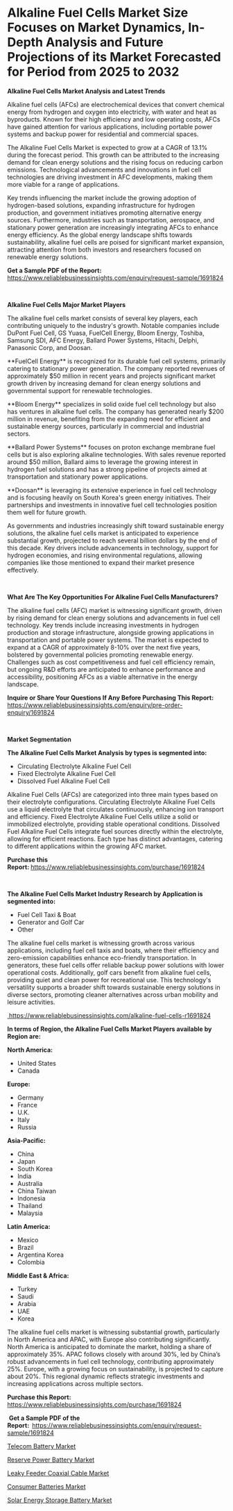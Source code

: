 <p><h1>Alkaline Fuel Cells Market Size Focuses on Market Dynamics, In-Depth Analysis and Future Projections of its Market Forecasted for Period from 2025 to 2032</h1></p><p><strong>Alkaline Fuel Cells Market Analysis and Latest Trends</strong></p>
<p><p>Alkaline fuel cells (AFCs) are electrochemical devices that convert chemical energy from hydrogen and oxygen into electricity, with water and heat as byproducts. Known for their high efficiency and low operating costs, AFCs have gained attention for various applications, including portable power systems and backup power for residential and commercial spaces.</p><p>The Alkaline Fuel Cells Market is expected to grow at a CAGR of 13.1% during the forecast period. This growth can be attributed to the increasing demand for clean energy solutions and the rising focus on reducing carbon emissions. Technological advancements and innovations in fuel cell technologies are driving investment in AFC developments, making them more viable for a range of applications.</p><p>Key trends influencing the market include the growing adoption of hydrogen-based solutions, expanding infrastructure for hydrogen production, and government initiatives promoting alternative energy sources. Furthermore, industries such as transportation, aerospace, and stationary power generation are increasingly integrating AFCs to enhance energy efficiency. As the global energy landscape shifts towards sustainability, alkaline fuel cells are poised for significant market expansion, attracting attention from both investors and researchers focused on renewable energy solutions.</p></p>
<p><strong>Get a Sample PDF of the Report:&nbsp;</strong> <a href="https://www.reliablebusinessinsights.com/enquiry/request-sample/1691824?utm_campaign=84&utm_medium=2&utm_source=Github&utm_content=ia&utm_term=13022025&utm_id=alkaline-fuel-cells">https://www.reliablebusinessinsights.com/enquiry/request-sample/1691824</a></p>
<p>&nbsp;</p>
<p><strong>Alkaline Fuel Cells Major Market Players</strong></p>
<p><p>The alkaline fuel cells market consists of several key players, each contributing uniquely to the industry's growth. Notable companies include DuPont Fuel Cell, GS Yuasa, FuelCell Energy, Bloom Energy, Toshiba, Samsung SDI, AFC Energy, Ballard Power Systems, Hitachi, Delphi, Panasonic Corp, and Doosan.</p><p>**FuelCell Energy** is recognized for its durable fuel cell systems, primarily catering to stationary power generation. The company reported revenues of approximately $50 million in recent years and projects significant market growth driven by increasing demand for clean energy solutions and governmental support for renewable technologies.</p><p>**Bloom Energy** specializes in solid oxide fuel cell technology but also has ventures in alkaline fuel cells. The company has generated nearly $200 million in revenue, benefiting from the expanding need for efficient and sustainable energy sources, particularly in commercial and industrial sectors.</p><p>**Ballard Power Systems** focuses on proton exchange membrane fuel cells but is also exploring alkaline technologies. With sales revenue reported around $50 million, Ballard aims to leverage the growing interest in hydrogen fuel solutions and has a strong pipeline of projects aimed at transportation and stationary power applications.</p><p>**Doosan** is leveraging its extensive experience in fuel cell technology and is focusing heavily on South Korea's green energy initiatives. Their partnerships and investments in innovative fuel cell technologies position them well for future growth.</p><p>As governments and industries increasingly shift toward sustainable energy solutions, the alkaline fuel cells market is anticipated to experience substantial growth, projected to reach several billion dollars by the end of this decade. Key drivers include advancements in technology, support for hydrogen economies, and rising environmental regulations, allowing companies like those mentioned to expand their market presence effectively.</p></p>
<p>&nbsp;</p>
<p><strong>What Are The Key Opportunities For Alkaline Fuel Cells Manufacturers?</strong></p>
<p><p>The alkaline fuel cells (AFC) market is witnessing significant growth, driven by rising demand for clean energy solutions and advancements in fuel cell technology. Key trends include increasing investments in hydrogen production and storage infrastructure, alongside growing applications in transportation and portable power systems. The market is expected to expand at a CAGR of approximately 8-10% over the next five years, bolstered by governmental policies promoting renewable energy. Challenges such as cost competitiveness and fuel cell efficiency remain, but ongoing R&D efforts are anticipated to enhance performance and accessibility, positioning AFCs as a viable alternative in the energy landscape.</p></p>
<p><strong>Inquire or Share Your Questions If Any Before Purchasing This Report:</strong> <a href="https://www.reliablebusinessinsights.com/enquiry/pre-order-enquiry/1691824?utm_campaign=84&utm_medium=2&utm_source=Github&utm_content=ia&utm_term=13022025&utm_id=alkaline-fuel-cells">https://www.reliablebusinessinsights.com/enquiry/pre-order-enquiry/1691824</a></p>
<p>&nbsp;</p>
<p><strong>Market Segmentation</strong></p>
<p><strong>The Alkaline Fuel Cells Market Analysis by types is segmented into:</strong></p>
<p><ul><li>Circulating Electrolyte Alkaline Fuel Cell</li><li>Fixed Electrolyte Alkaline Fuel Cell</li><li>Dissolved Fuel Alkaline Fuel Cell</li></ul></p>
<p><p>Alkaline Fuel Cells (AFCs) are categorized into three main types based on their electrolyte configurations. Circulating Electrolyte Alkaline Fuel Cells use a liquid electrolyte that circulates continuously, enhancing ion transport and efficiency. Fixed Electrolyte Alkaline Fuel Cells utilize a solid or immobilized electrolyte, providing stable operational conditions. Dissolved Fuel Alkaline Fuel Cells integrate fuel sources directly within the electrolyte, allowing for efficient reactions. Each type has distinct advantages, catering to different applications within the growing AFC market.</p></p>
<p><strong>Purchase this Report:&nbsp;</strong><a href="https://www.reliablebusinessinsights.com/purchase/1691824?utm_campaign=84&utm_medium=2&utm_source=Github&utm_content=ia&utm_term=13022025&utm_id=alkaline-fuel-cells">https://www.reliablebusinessinsights.com/purchase/1691824</a></p>
<p>&nbsp;</p>
<p><strong>The Alkaline Fuel Cells Market Industry Research by Application is segmented into:</strong></p>
<p><ul><li>Fuel Cell Taxi & Boat</li><li>Generator and Golf Car</li><li>Other</li></ul></p>
<p><p>The alkaline fuel cells market is witnessing growth across various applications, including fuel cell taxis and boats, where their efficiency and zero-emission capabilities enhance eco-friendly transportation. In generators, these fuel cells offer reliable backup power solutions with lower operational costs. Additionally, golf cars benefit from alkaline fuel cells, providing quiet and clean power for recreational use. This technology's versatility supports a broader shift towards sustainable energy solutions in diverse sectors, promoting cleaner alternatives across urban mobility and leisure activities.</p></p>
<p><a href="https://www.reliablebusinessinsights.com/alkaline-fuel-cells-r1691824?utm_campaign=84&utm_medium=2&utm_source=Github&utm_content=ia&utm_term=13022025&utm_id=alkaline-fuel-cells">&nbsp;https://www.reliablebusinessinsights.com/alkaline-fuel-cells-r1691824</a></p>
<p><strong>In terms of Region, the Alkaline Fuel Cells Market Players available by Region are:</strong></p>
<p>
    <p> <strong> North America: </strong>
        <ul>
            <li>United States</li>
            <li>Canada</li>
        </ul>
        </p> 
    <p> <strong> Europe: </strong>
        <ul>
            <li>Germany</li>
            <li>France</li>
            <li>U.K.</li>
            <li>Italy</li>
            <li>Russia</li>
        </ul>
        </p> 
    <p> <strong> Asia-Pacific: </strong>
        <ul>
            <li>China</li>
            <li>Japan</li>
            <li>South Korea</li>
            <li>India</li>
            <li>Australia</li>
            <li>China Taiwan</li>
            <li>Indonesia</li>
            <li>Thailand</li>
            <li>Malaysia</li>
        </ul>
        </p> 
    <p> <strong> Latin America: </strong>
        <ul>
            <li>Mexico</li>
            <li>Brazil</li>
            <li>Argentina Korea</li>
            <li>Colombia</li>
        </ul>
        </p> 
    <p> <strong> Middle East & Africa: </strong>
        <ul>
            <li>Turkey</li>
            <li>Saudi</li>
            <li>Arabia</li>
            <li>UAE</li>
            <li>Korea</li>
        </ul>
    </p>
    </p>
<p><p>The alkaline fuel cells market is witnessing substantial growth, particularly in North America and APAC, with Europe also contributing significantly. North America is anticipated to dominate the market, holding a share of approximately 35%. APAC follows closely with around 30%, led by China’s robust advancements in fuel cell technology, contributing approximately 25%. Europe, with a growing focus on sustainability, is projected to capture about 20%. This regional dynamic reflects strategic investments and increasing applications across multiple sectors.</p></p>
<p><strong>Purchase this Report: </strong><a href="https://www.reliablebusinessinsights.com/purchase/1691824?utm_campaign=84&utm_medium=2&utm_source=Github&utm_content=ia&utm_term=13022025&utm_id=alkaline-fuel-cells">https://www.reliablebusinessinsights.com/purchase/1691824</a></p>
<p>&nbsp;<strong>Get a Sample PDF of the Report:&nbsp;&nbsp;</strong><a href="https://www.reliablebusinessinsights.com/enquiry/request-sample/1691824?utm_campaign=84&utm_medium=2&utm_source=Github&utm_content=ia&utm_term=13022025&utm_id=alkaline-fuel-cells">https://www.reliablebusinessinsights.com/enquiry/request-sample/1691824</a></p>
<p><strong></strong></p>
<p><p><a href="https://github.com/saklpelzami95/Market-Research-Report-List-1/blob/main/telecom-battery-market.md?utm_campaign=84&utm_medium=2&utm_source=Github&utm_content=ia&utm_term=13022025&utm_id=alkaline-fuel-cells">Telecom Battery Market</a></p><p><a href="https://github.com/geyangvayora/Market-Research-Report-List-1/blob/main/reserve-power-battery-market.md?utm_campaign=84&utm_medium=2&utm_source=Github&utm_content=ia&utm_term=13022025&utm_id=alkaline-fuel-cells">Reserve Power Battery Market</a></p><p><a href="https://github.com/zeigounjoom/Market-Research-Report-List-1/blob/main/leaky-feeder-coaxial-cable-market.md?utm_campaign=84&utm_medium=2&utm_source=Github&utm_content=ia&utm_term=13022025&utm_id=alkaline-fuel-cells">Leaky Feeder Coaxial Cable Market</a></p><p><a href="https://github.com/milolohusami/Market-Research-Report-List-1/blob/main/consumer-batteries-market.md?utm_campaign=84&utm_medium=2&utm_source=Github&utm_content=ia&utm_term=13022025&utm_id=alkaline-fuel-cells">Consumer Batteries Market</a></p><p><a href="https://github.com/beroxiluwaya/Market-Research-Report-List-1/blob/main/solar-energy-storage-battery-market.md?utm_campaign=84&utm_medium=2&utm_source=Github&utm_content=ia&utm_term=13022025&utm_id=alkaline-fuel-cells">Solar Energy Storage Battery Market</a></p></p>